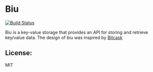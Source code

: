 # Biu
[![Build Status](https://travis-ci.org/Leviathan1995/Biu.svg?branch=master)](https://travis-ci.org/Leviathan1995/Biu)

   Biu is a key-value storage that provides an API for storing and retrieve key/value data. The design of biu was inspired by [Bitcask](http://basho.com/wp-content/uploads/2015/05/bitcask-intro.pdf) 




## License:
MIT
